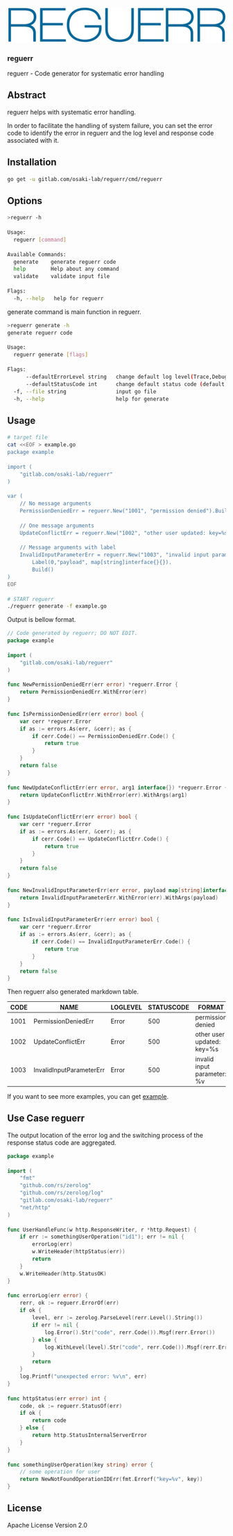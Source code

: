 ![logo](logo/reguerr_logo.png)

### reguerr

reguerr - Code generator for systematic error handling

## Abstract

reguerr helps with systematic error handling.

In order to facilitate the handling of system failure, you can set the error code to identify the error in reguerr
and the log level and response code associated with it.


## Installation

```sh
go get -u gitlab.com/osaki-lab/reguerr/cmd/reguerr
```

## Options

```sh
>reguerr -h

Usage:
  reguerr [command]

Available Commands:
  generate    generate reguerr code
  help        Help about any command
  validate    validate input file

Flags:
  -h, --help   help for reguerr
```

generate command is main function in reguerr.

```sh
>reguerr generate -h
generate reguerr code

Usage:
  reguerr generate [flags]

Flags:
      --defaultErrorLevel string   change default log level(Trace,Debug,Info,Warn,Error,Fatal)
      --defaultStatusCode int      change default status code (default -1)
  -f, --file string                input go file
  -h, --help                       help for generate
```

## Usage

```sh
# target file
cat <<EOF > example.go
package example

import (
	"gitlab.com/osaki-lab/reguerr"
)

var (
	// No message arguments
	PermissionDeniedErr = reguerr.New("1001", "permission denied").Build()

	// One message arguments
	UpdateConflictErr = reguerr.New("1002", "other user updated: key=%s").Build()

	// Message arguments with label
	InvalidInputParameterErr = reguerr.New("1003", "invalid input parameter: %v").
		Label(0,"payload", map[string]interface{}{}).
		Build()
)
EOF

# START reguerr
./reguerr generate -f example.go
```

Output is bellow format.

```go example_gen.go
// Code generated by reguerr; DO NOT EDIT.
package example

import (
	"gitlab.com/osaki-lab/reguerr"
)

func NewPermissionDeniedErr(err error) *reguerr.Error {
	return PermissionDeniedErr.WithError(err)
}

func IsPermissionDeniedErr(err error) bool {
	var cerr *reguerr.Error
	if as := errors.As(err, &cerr); as {
		if cerr.Code() == PermissionDeniedErr.Code() {
			return true
		}
	}
	return false
}

func NewUpdateConflictErr(err error, arg1 interface{}) *reguerr.Error {
	return UpdateConflictErr.WithError(err).WithArgs(arg1)
}

func IsUpdateConflictErr(err error) bool {
	var cerr *reguerr.Error
	if as := errors.As(err, &cerr); as {
		if cerr.Code() == UpdateConflictErr.Code() {
			return true
		}
	}
	return false
}

func NewInvalidInputParameterErr(err error, payload map[string]interface{}) *reguerr.Error {
	return InvalidInputParameterErr.WithError(err).WithArgs(payload)
}

func IsInvalidInputParameterErr(err error) bool {
	var cerr *reguerr.Error
	if as := errors.As(err, &cerr); as {
		if cerr.Code() == InvalidInputParameterErr.Code() {
			return true
		}
	}
	return false
}
```

Then reguerr also generated markdown table.

| CODE |           NAME           | LOGLEVEL | STATUSCODE |           FORMAT            |
|------|--------------------------|----------|------------|-----------------------------|
| 1001 | PermissionDeniedErr      | Error    |        500 | permission denied           |
| 1002 | UpdateConflictErr        | Error    |        500 | other user updated: key=%s  |
| 1003 | InvalidInputParameterErr | Error    |        500 | invalid input parameter: %v |


If you want to see more examples, you can get [example](./example).


## Use Case reguerr 

The output location of the error log and the switching process of the response status code are aggregated.

```go
package example

import (
	"fmt"
	"github.com/rs/zerolog"
	"github.com/rs/zerolog/log"
	"gitlab.com/osaki-lab/reguerr"
	"net/http"
)

func UserHandleFunc(w http.ResponseWriter, r *http.Request) {
	if err := somethingUserOperation("id1"); err != nil {
		errorLog(err)
		w.WriteHeader(httpStatus(err))
		return
	}
	w.WriteHeader(http.StatusOK)
}

func errorLog(err error) {
	rerr, ok := reguerr.ErrorOf(err)
	if ok {
		level, err := zerolog.ParseLevel(rerr.Level().String())
		if err != nil {
			log.Error().Str("code", rerr.Code()).Msgf(rerr.Error())
		} else {
			log.WithLevel(level).Str("code", rerr.Code()).Msgf(rerr.Error())
		}
		return
	}
	log.Printf("unexpected error: %v\n", err)
}

func httpStatus(err error) int {
	code, ok := reguerr.StatusOf(err)
	if ok {
		return code
	} else {
		return http.StatusInternalServerError
	}
}

func somethingUserOperation(key string) error {
	// some operation for user
	return NewNotFoundOperationIDErr(fmt.Errorf("key=%v", key))
}
```

## License

Apache License Version 2.0